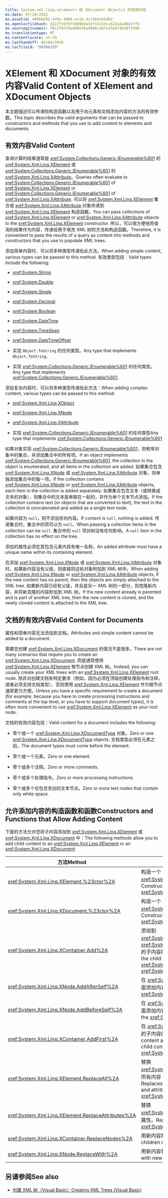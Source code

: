 ```yaml
---
title: System.xml.linq.xelement> 和 XDocument Objects2 的有效内容
ms.date: 07/20/2015
ms.assetid: 400bb692-478a-40b6-ac1b-4ccbb4cbbd02
ms.openlocfilehash: d222f19f6f588968a3ef1515dca522a4a80e1ffb
ms.sourcegitcommit: f8c270376ed905f6a8896ce0fe25b4f4b38ff498
ms.translationtype: MT
ms.contentlocale: zh-CN
ms.lasthandoff: 06/04/2020
ms.locfileid: "84364339"
---
```

# <a name="valid-content-of-xelement-and-xdocument-objects"></a><span data-ttu-id="7570a-102">XElement 和 XDocument 对象的有效内容</span><span class="sxs-lookup"><span data-stu-id="7570a-102">Valid Content of XElement and XDocument Objects</span></span>
<span data-ttu-id="7570a-103">本主题描述可以传递给构造函数以及用于向元素和文档添加内容的方法的有效参数。</span><span class="sxs-lookup"><span data-stu-id="7570a-103">This topic describes the valid arguments that can be passed to constructors and methods that you use to add content to elements and documents.</span></span>  
  
## <a name="valid-content"></a><span data-ttu-id="7570a-104">有效内容</span><span class="sxs-lookup"><span data-stu-id="7570a-104">Valid Content</span></span>  
 <span data-ttu-id="7570a-105">查询计算的结果通常是 <xref:System.Collections.Generic.IEnumerable%601> 的 <xref:System.Xml.Linq.XElement> 或 <xref:System.Collections.Generic.IEnumerable%601> 的 <xref:System.Xml.Linq.XAttribute>。</span><span class="sxs-lookup"><span data-stu-id="7570a-105">Queries often evaluate to <xref:System.Collections.Generic.IEnumerable%601> of <xref:System.Xml.Linq.XElement> or <xref:System.Collections.Generic.IEnumerable%601> of <xref:System.Xml.Linq.XAttribute>.</span></span> <span data-ttu-id="7570a-106">可以将 <xref:System.Xml.Linq.XElement> 集合或 <xref:System.Xml.Linq.XAttribute> 对象传递到 <xref:System.Xml.Linq.XElement> 构造函数。</span><span class="sxs-lookup"><span data-stu-id="7570a-106">You can pass collections of <xref:System.Xml.Linq.XElement> or <xref:System.Xml.Linq.XAttribute> objects to the <xref:System.Xml.Linq.XElement> constructor.</span></span> <span data-ttu-id="7570a-107">所以，可以很方便地将查询的结果作为内容，传递给用于填充 XML 树的方法和构造函数。</span><span class="sxs-lookup"><span data-stu-id="7570a-107">Therefore, it is convenient to pass the results of a query as content into methods and constructors that you use to populate XML trees.</span></span>  
  
 <span data-ttu-id="7570a-108">添加简单内容时，可以将多种类型传递给此方法。</span><span class="sxs-lookup"><span data-stu-id="7570a-108">When adding simple content, various types can be passed to this method.</span></span> <span data-ttu-id="7570a-109">有效类型包括：</span><span class="sxs-lookup"><span data-stu-id="7570a-109">Valid types include the following:</span></span>  
  
- <xref:System.String>  
  
- <xref:System.Double>  
  
- <xref:System.Single>  
  
- <xref:System.Decimal>  
  
- <xref:System.Boolean>  
  
- <xref:System.DateTime>  
  
- <xref:System.TimeSpan>  
  
- <xref:System.DateTimeOffset>  
  
- <span data-ttu-id="7570a-110">实现 `Object.ToString` 的任何类型。</span><span class="sxs-lookup"><span data-stu-id="7570a-110">Any type that implements `Object.ToString`.</span></span>  
  
- <span data-ttu-id="7570a-111">实现 <xref:System.Collections.Generic.IEnumerable%601> 的任何类型。</span><span class="sxs-lookup"><span data-stu-id="7570a-111">Any type that implements <xref:System.Collections.Generic.IEnumerable%601>.</span></span>  
  
 <span data-ttu-id="7570a-112">添加复杂内容时，可以将多种类型传递给此方法：</span><span class="sxs-lookup"><span data-stu-id="7570a-112">When adding complex content, various types can be passed to this method:</span></span>  
  
- <xref:System.Xml.Linq.XObject>  
  
- <xref:System.Xml.Linq.XNode>  
  
- <xref:System.Xml.Linq.XAttribute>  
  
- <span data-ttu-id="7570a-113">实现 <xref:System.Collections.Generic.IEnumerable%601> 的任何类型</span><span class="sxs-lookup"><span data-stu-id="7570a-113">Any type that implements <xref:System.Collections.Generic.IEnumerable%601></span></span>  
  
 <span data-ttu-id="7570a-114">如果对象实现 <xref:System.Collections.Generic.IEnumerable%601>，则枚举对象中的集合，并添加集合中的所有项。</span><span class="sxs-lookup"><span data-stu-id="7570a-114">If an object implements <xref:System.Collections.Generic.IEnumerable%601>, the collection in the object is enumerated, and all items in the collection are added.</span></span> <span data-ttu-id="7570a-115">如果集合包含 <xref:System.Xml.Linq.XNode> 或 <xref:System.Xml.Linq.XAttribute> 对象，则单独添加集合中的每一项。</span><span class="sxs-lookup"><span data-stu-id="7570a-115">If the collection contains <xref:System.Xml.Linq.XNode> or <xref:System.Xml.Linq.XAttribute> objects, each item in the collection is added separately.</span></span> <span data-ttu-id="7570a-116">如果集合包含文本（或转换成文本的对象），则集合中的文本是串联在一起的，并作为单个文本节点添加。</span><span class="sxs-lookup"><span data-stu-id="7570a-116">If the collection contains text (or objects that are converted to text), the text in the collection is concatenated and added as a single text node.</span></span>  
  
 <span data-ttu-id="7570a-117">如果内容为 `null`，则不添加任何内容。</span><span class="sxs-lookup"><span data-stu-id="7570a-117">If content is `null`, nothing is added.</span></span> <span data-ttu-id="7570a-118">传递集合时，集合中的项可以为 `null`。</span><span class="sxs-lookup"><span data-stu-id="7570a-118">When passing a collection items in the collection can be `null`.</span></span> <span data-ttu-id="7570a-119">集合中的 `null` 项对树没有任何影响。</span><span class="sxs-lookup"><span data-stu-id="7570a-119">A `null` item in the collection has no effect on the tree.</span></span>  
  
 <span data-ttu-id="7570a-120">添加的属性必须在其包含元素内具有唯一名称。</span><span class="sxs-lookup"><span data-stu-id="7570a-120">An added attribute must have a unique name within its containing element.</span></span>  
  
 <span data-ttu-id="7570a-121">在添加 <xref:System.Xml.Linq.XNode> 或 <xref:System.Xml.Linq.XAttribute> 对象时，如果新内容没有父级，则直接将这些对象附加到 XML 树中。</span><span class="sxs-lookup"><span data-stu-id="7570a-121">When adding <xref:System.Xml.Linq.XNode> or <xref:System.Xml.Linq.XAttribute> objects, if the new content has no parent, then the objects are simply attached to the XML tree.</span></span> <span data-ttu-id="7570a-122">如果新内容已经有父级，并且是另一 XML 树的一部分，则克隆新内容，并将新克隆的内容附加到 XML 树。</span><span class="sxs-lookup"><span data-stu-id="7570a-122">If the new content already is parented and is part of another XML tree, then the new content is cloned, and the newly cloned content is attached to the XML tree.</span></span>  
  
## <a name="valid-content-for-documents"></a><span data-ttu-id="7570a-123">文档的有效内容</span><span class="sxs-lookup"><span data-stu-id="7570a-123">Valid Content for Documents</span></span>  
 <span data-ttu-id="7570a-124">属性和简单内容无法添加到文档。</span><span class="sxs-lookup"><span data-stu-id="7570a-124">Attributes and simple content cannot be added to a document.</span></span>  
  
 <span data-ttu-id="7570a-125">需要您创建 <xref:System.Xml.Linq.XDocument> 的情况不是很多。</span><span class="sxs-lookup"><span data-stu-id="7570a-125">There are not many scenarios that require you to create an <xref:System.Xml.Linq.XDocument>.</span></span> <span data-ttu-id="7570a-126">而是通常使用 <xref:System.Xml.Linq.XElement> 根节点创建 XML 树。</span><span class="sxs-lookup"><span data-stu-id="7570a-126">Instead, you can usually create your XML trees with an <xref:System.Xml.Linq.XElement> root node.</span></span> <span data-ttu-id="7570a-127">除非对创建文档有特定要求（例如，因为必须在顶级创建处理指令和注释，或者必须支持文档类型），否则使用 <xref:System.Xml.Linq.XElement> 作为根节点通常更为方便。</span><span class="sxs-lookup"><span data-stu-id="7570a-127">Unless you have a specific requirement to create a document (for example, because you have to create processing instructions and comments at the top level, or you have to support document types), it is often more convenient to use <xref:System.Xml.Linq.XElement> as your root node.</span></span>  
  
 <span data-ttu-id="7570a-128">文档的有效内容包括：</span><span class="sxs-lookup"><span data-stu-id="7570a-128">Valid content for a document includes the following:</span></span>  
  
- <span data-ttu-id="7570a-129">零个或一个 <xref:System.Xml.Linq.XDocumentType> 对象。</span><span class="sxs-lookup"><span data-stu-id="7570a-129">Zero or one <xref:System.Xml.Linq.XDocumentType> objects.</span></span> <span data-ttu-id="7570a-130">文档类型必须在元素之前。</span><span class="sxs-lookup"><span data-stu-id="7570a-130">The document types must come before the element.</span></span>  
  
- <span data-ttu-id="7570a-131">零个或一个元素。</span><span class="sxs-lookup"><span data-stu-id="7570a-131">Zero or one element.</span></span>  
  
- <span data-ttu-id="7570a-132">零个或多个注释。</span><span class="sxs-lookup"><span data-stu-id="7570a-132">Zero or more comments.</span></span>  
  
- <span data-ttu-id="7570a-133">零个或多个处理指令。</span><span class="sxs-lookup"><span data-stu-id="7570a-133">Zero or more processing instructions.</span></span>  
  
- <span data-ttu-id="7570a-134">零个或多个仅包含空白的文本节点。</span><span class="sxs-lookup"><span data-stu-id="7570a-134">Zero or more text nodes that contain only white space.</span></span>  
  
## <a name="constructors-and-functions-that-allow-adding-content"></a><span data-ttu-id="7570a-135">允许添加内容的构造函数和函数</span><span class="sxs-lookup"><span data-stu-id="7570a-135">Constructors and Functions that Allow Adding Content</span></span>  
 <span data-ttu-id="7570a-136">下面的方法允许您将子内容添加到 <xref:System.Xml.Linq.XElement> 或 <xref:System.Xml.Linq.XDocument> 中：</span><span class="sxs-lookup"><span data-stu-id="7570a-136">The following methods allow you to add child content to an <xref:System.Xml.Linq.XElement> or an <xref:System.Xml.Linq.XDocument>:</span></span>  
  
|<span data-ttu-id="7570a-137">方法</span><span class="sxs-lookup"><span data-stu-id="7570a-137">Method</span></span>|<span data-ttu-id="7570a-138">说明</span><span class="sxs-lookup"><span data-stu-id="7570a-138">Description</span></span>|  
|------------|-----------------|  
|<xref:System.Xml.Linq.XElement.%23ctor%2A>|<span data-ttu-id="7570a-139">构造一个 <xref:System.Xml.Linq.XElement>。</span><span class="sxs-lookup"><span data-stu-id="7570a-139">Constructs an <xref:System.Xml.Linq.XElement>.</span></span>|  
|<xref:System.Xml.Linq.XDocument.%23ctor%2A>|<span data-ttu-id="7570a-140">构造一个 <xref:System.Xml.Linq.XDocument>。</span><span class="sxs-lookup"><span data-stu-id="7570a-140">Constructs a <xref:System.Xml.Linq.XDocument>.</span></span>|  
|<xref:System.Xml.Linq.XContainer.Add%2A>|<span data-ttu-id="7570a-141">添加到 <xref:System.Xml.Linq.XElement> 或 <xref:System.Xml.Linq.XDocument> 的子内容的末尾。</span><span class="sxs-lookup"><span data-stu-id="7570a-141">Adds to the end of the child content of the <xref:System.Xml.Linq.XElement> or <xref:System.Xml.Linq.XDocument>.</span></span>|  
|<xref:System.Xml.Linq.XNode.AddAfterSelf%2A>|<span data-ttu-id="7570a-142">在 <xref:System.Xml.Linq.XNode> 后面添加内容。</span><span class="sxs-lookup"><span data-stu-id="7570a-142">Adds content after the <xref:System.Xml.Linq.XNode>.</span></span>|  
|<xref:System.Xml.Linq.XNode.AddBeforeSelf%2A>|<span data-ttu-id="7570a-143">在 <xref:System.Xml.Linq.XNode> 前面添加内容。</span><span class="sxs-lookup"><span data-stu-id="7570a-143">Adds content before the <xref:System.Xml.Linq.XNode>.</span></span>|  
|<xref:System.Xml.Linq.XContainer.AddFirst%2A>|<span data-ttu-id="7570a-144">在 <xref:System.Xml.Linq.XContainer> 的子内容的开头添加内容。</span><span class="sxs-lookup"><span data-stu-id="7570a-144">Adds content at the beginning of the child content of the <xref:System.Xml.Linq.XContainer>.</span></span>|  
|<xref:System.Xml.Linq.XElement.ReplaceAll%2A>|<span data-ttu-id="7570a-145">替换 <xref:System.Xml.Linq.XElement> 的所有内容（子节点和属性）。</span><span class="sxs-lookup"><span data-stu-id="7570a-145">Replaces all content (child nodes and attributes) of an <xref:System.Xml.Linq.XElement>.</span></span>|  
|<xref:System.Xml.Linq.XElement.ReplaceAttributes%2A>|<span data-ttu-id="7570a-146">替换 <xref:System.Xml.Linq.XElement> 的属性。</span><span class="sxs-lookup"><span data-stu-id="7570a-146">Replaces the attributes of an <xref:System.Xml.Linq.XElement>.</span></span>|  
|<xref:System.Xml.Linq.XContainer.ReplaceNodes%2A>|<span data-ttu-id="7570a-147">用新内容替换子节点。</span><span class="sxs-lookup"><span data-stu-id="7570a-147">Replaces the children nodes with new content.</span></span>|  
|<xref:System.Xml.Linq.XNode.ReplaceWith%2A>|<span data-ttu-id="7570a-148">用新内容替换节点。</span><span class="sxs-lookup"><span data-stu-id="7570a-148">Replaces a node with new content.</span></span>|  
  
## <a name="see-also"></a><span data-ttu-id="7570a-149">另请参阅</span><span class="sxs-lookup"><span data-stu-id="7570a-149">See also</span></span>

- [<span data-ttu-id="7570a-150">创建 XML 树（Visual Basic）</span><span class="sxs-lookup"><span data-stu-id="7570a-150">Creating XML Trees (Visual Basic)</span></span>](creating-xml-trees.md)
